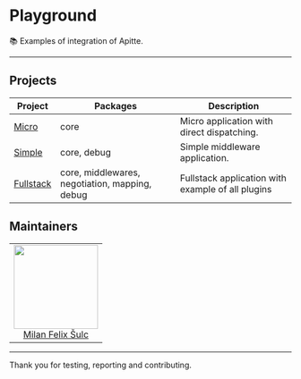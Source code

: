 # Playground

:books: Examples of integration of Apitte.

-----

## Projects

| Project | Packages | Description |
|---------|----------|-------------|
| [Micro](https://github.com/apitte/playground/tree/master/micro) | core | Micro application with direct dispatching. |
| [Simple](https://github.com/apitte/playground/tree/master/simple) | core, debug | Simple middleware application. |
| [Fullstack](https://github.com/apitte/playground/tree/master/fullstack) | core, middlewares, negotiation, mapping, debug | Fullstack application with example of all plugins |

## Maintainers

<table>
  <tbody>
    <tr>
      <td align="center">
        <a href="https://github.com/f3l1x">
            <img width="150" height="150" src="https://avatars2.githubusercontent.com/u/538058?v=3&s=150">
        </a>
        </br>
        <a href="https://github.com/f3l1x">Milan Felix Šulc</a>
      </td>
    </tr>
  <tbody>
</table>

---

Thank you for testing, reporting and contributing.
